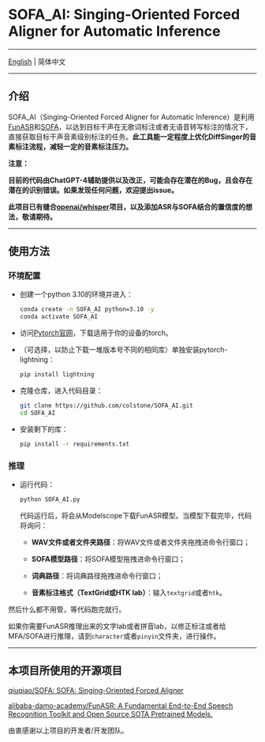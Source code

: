 # SOFA_AI: Singing-Oriented Forced Aligner for Automatic Inference

---

[English](https://github.com/colstone/SOFA_AI/blob/main/README_EN.md) | 简体中文

---

## 介绍

SOFA_AI（Singing-Oriented Forced Aligner for Automatic Inference）是利用[FunASR](https://github.com/alibaba-damo-academy/FunASR)和[SOFA](https://github.com/qiuqiao/SOFA)，以达到目标干声在无歌词标注或者无语音转写标注的情况下，直接获取目标干声音素级别标注的任务。__此工具能一定程度上优化DiffSinger的音素标注流程，减轻一定的音素标注压力。__

__注意：__

__目前的代码由ChatGPT-4辅助提供以及改正，可能会存在潜在的Bug，且会存在潜在的识别错误。如果发现任何问题，欢迎提出issue。__

__此项目已有缝合[openai/whisper](https://github.com/openai/whisper)项目，以及添加ASR与SOFA结合的置信度的想法，敬请期待。__

---

## 使用方法

### 环境配置

- 创建一个python 3.10的环境并进入：
  
  ```bash
  conda create -n SOFA_AI python=3.10 -y
  conda activate SOFA_AI
  ```

- 访问[Pytorch官网](http://www.pytorch.org)，下载适用于你的设备的torch。

- （可选择，以防止下载一堆版本号不同的相同库）单独安装pytorch-lightning：
  
  ```bash
  pip install lightning
  ```

- 克隆仓库，进入代码目录：
  
  ```bash
  git clone https://github.com/colstone/SOFA_AI.git
  cd SOFA_AI
  ```

- 安装剩下的库：
  
  ```bash
  pip install -r requirements.txt
  ```

### 推理

- 运行代码：
  
  ```bash
  python SOFA_AI.py
  ```
  
  代码运行后，将会从Modelscope下载FunASR模型。当模型下载完毕，代码将询问：
  
  - __WAV文件或者文件夹路径__：将WAV文件或者文件夹拖拽进命令行窗口；
  
  - __SOFA模型路径__：将SOFA模型拖拽进命令行窗口；
  
  - __词典路径__：将词典路径拖拽进命令行窗口；
  
  - __音素标注格式（TextGrid或HTK lab）__：输入`textgrid`或者`htk`。

然后什么都不用管，等代码跑完就行。

如果你需要FunASR推理出来的文字lab或者拼音lab，以修正标注或者给MFA/SOFA进行推理，请到`character`或者`pinyin`文件夹，进行操作。

---

## 本项目所使用的开源项目

[qiuqiao/SOFA: SOFA: Singing-Oriented Forced Aligner](https://github.com/qiuqiao/SOFA)

[alibaba-damo-academy/FunASR: A Fundamental End-to-End Speech Recognition Toolkit and Open Source SOTA Pretrained Models.](https://github.com/alibaba-damo-academy/FunASR)

由衷感谢以上项目的开发者/开发团队。
